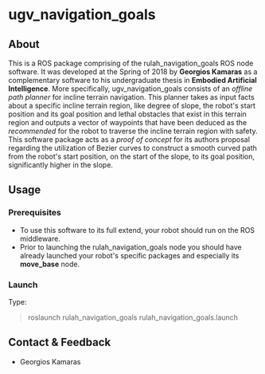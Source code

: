 # ugv_navigation_goals

## About

This is a ROS package comprising of the rulah_navigation_goals ROS node software.
It was developed at the Spring of 2018 by **Georgios Kamaras** as a complementary software 
to his undergraduate thesis in **Embodied Artificial Intelligence**. More specifically, 
ugv_navigation_goals consists of an _offline path planner_ for incline terrain navigation. 
This planner takes as input facts about a specific incline terrain region, like degree of 
slope, the robot's start position and its goal position and lethal obstacles that exist in 
this terrain region and outputs a vector of waypoints that have been deduced as the _recommended_ 
for the robot to traverse the incline terrain region with safety. This software package acts 
as a _proof of concept_ for its authors proposal regarding the utilization of Bezier curves 
to construct a smooth curved path from the robot's start position, on the start of the slope, 
to its goal position, significantly higher in the slope.

## Usage

### Prerequisites

* To use this software to its full extend, your robot should run on the ROS middleware.
* Prior to launching the rulah_navigation_goals node you should have already launched your robot's specific packages and especially its **move_base** node.

### Launch

Type:
> roslaunch rulah_navigation_goals rulah_navigation_goals.launch

## Contact & Feedback
* Georgios Kamaras